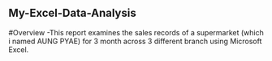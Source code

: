 ## My-Excel-Data-Analysis
#Overview
-This report examines the sales records of a supermarket (which i named AUNG PYAE) for 3 month across 3 different branch using Microsoft Excel.
